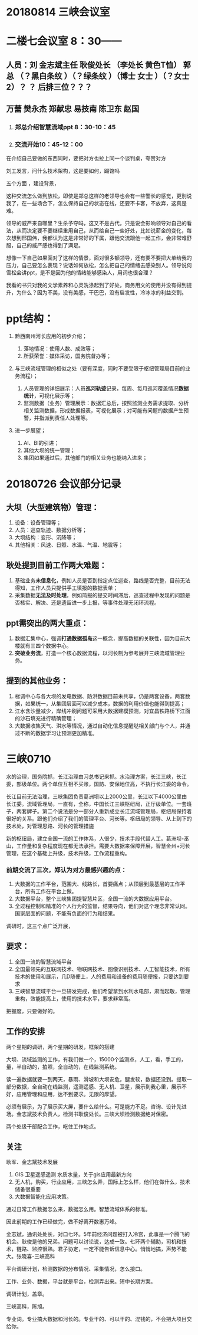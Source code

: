 # 20180814 三峡会议室

# 二楼七会议室  8：30——



## 人员：刘  金志斌主任  耿俊处长  （李处长 黄色T恤） 郭总  （？黑白条纹 ）（？绿条纹 ）（博士 女士 ）（？女士2）？ ？ 后排三位？？？

## 万蕾 樊永杰  郑献忠 易技南  陈卫东  赵国

1. ### 郑总介绍智慧流域ppt  8：30-10：45

2. ### 交流开始10：45-12：00

在介绍自己要做的东西同时，要把对方也拉上同一个谈判桌，夸赞对方

刘工发言，问什么技术架构，这是要如何，踢馆吗

五个方面 ，建设背景，



这种交流怎么做到放松，即使是郑总这样的老领导也会有一些警长的感觉，更别说我了，在一些场合下，怎么保持自己的状态在线，还要不卡客，不放弃，这真是难。

领导的威严来自哪里？生杀予夺吗，这又不是古代，只是说会影响领导对自己的看法，从而决定要不要继续重用自己，从而给自己一些好处，比如说薪金的变化，每次想到邢国伟，我都认为这是非常好的下属，跟他交流跟他一起工作，会非常难舒服，自己的威严感也得到了满足。

想像一下自己如果面对了这样的情景，面对很多额领导，还有要不要把大单给我的压力，自己要怎么表现？说话如何放松，怎么把自己的情绪去感染别人。领导说何雪松会讲ppt，是不是因为他的情绪能够感染人，用词也很合理？

我看的书只对我的文学素养和心灵洗涤起到了好处，商务用文的使用并没有得到提升，为什么？因为不美，没有美感，干巴巴，没有启发性，冷冰冰的利益交割。









# ppt结构：

1. 黔西南州河长应用的初步介绍；

   1. 落地情况：使用人数、成效等；
   2. 所获荣誉：媒体采访，国务院督办等；

2. 与三峡流域管理的相似之处（要有深度，同时不要受限于枢纽管理局目前的业务流程）；

   1. 人员管理的详细展示：人员**巡河轨迹**记录，每周、每月巡河覆盖情况**数据统计**，可视化展示等；
   2. 监测数据（业务）管理展示：数据汇总后，按照监测业务需求提取、分析相关监测数据，形成数据报表，可视化展示；对可能有问题的数据产生预警，并指派到责任人处理等。

3. 进一步展望；

   1. AI、BI的引进；
   2. 其他大坝的统一管理；
   3. 集团如果通过后，其他部门的相关业务也能纳入进来；

   

   

   

# 20180726 会议部分记录

## 大坝（大型建筑物）管理：

1. 设备：设备管理等；
2. 人员：巡查轨迹、数据分析等；
3. 大坝结构：变形、沉降等；
4. 其他相关：风速、日照、水温、气温、地震等；

## 耿处提到目前工作两大难题：

1. 基础业务**未信息化**，例如人员是否到指定点位巡查，路线是否完整，目前无法得知，工作人员只提供手工填报的数据表单；
2. 采集数据**无法及时处理**，例如简报的提交时间滞后，巡查过程中发现的问题是否核实、解决、还是遗留进一步上报，等事件处理无闭环流程。

## ppt需突出的两大重点：

1. 数据汇集中心，强调**打通数据孤岛**这一概念，提高数据的关联性，因为目前大楼就有三四个数据中心。
2. **突破业务流**，打造一个核心数据流程，以河长制为参考展开三峡流域管理业务。

## 提到的其他业务：

1. 梯调中心与各大坝的发电数据、防洪数据目前未共享，仍是两套设备，两套数据，如果统一，从集团层面可以减少成本，数据的利用价值也能得到提高；
2. 江水含沙量减少，岸线冲刷问题可采用大数据建模预测，对宜昌铁路桥下江面的沙石填充进行精确管理；
3. 大数据收集天气、洪水等情况，通过自动化信息提醒哒相关部门与个人，并通过不断的数据学习让预测更加精准。

# 三峡0710





水的治理，国务院抓，长江治理由习总书记来抓。水治理方案，长江三峡，长江委，部级单位。两个单位互相不买账，国防、安保地位高，不执行长江委的命令。

长江目前无法治理，三峡集团负责葛洲坝以上2000公里，长江以下4000公里由长江委。流域管理局，一直有，全称，中国长江三峡枢纽局，正厅级单位。一套班子，两套牌子。第二个说法是分一部分人重新成立长江流域管理局，枢纽局保持着很好的关系。跟他们介绍了我们的管理平台、河长等。枢纽局的领导、从上到下的技术处，对管理思路、河长的管理措施

新的枢纽局，建立全国一流的工作体系，人很少，技术手段代替人工。葛洲坝-巫山，工作量和复杂程度现在都无法承担。需要大数据来保障开展，智慧金州+河长管理，在这个基础上升级，技术升级，工作流程重构。

### 前期交流了三次，郑认为对方最感兴趣的点：

1. 大数据的工作平台，范围大、线路长，首要痛点；从顶层到最基层的工作平台，所有工作在平台上做。
2. 大数据平台，整个三峡集团提智慧片区，全国一流的大数据应用平台。
3. 全过程控制和精准的个人行为的监督，结果导向，他们对这个理念非常认同。国家层面的问题，不能有负面的行为和结果。

调研时，这三个点广泛开展，

## 要求：

1. 全国一流的智慧流域平台
2. 全国最领先的互联网技术、物联网技术、图像识别技术、人工智能技术，所有技术的使用和展示，几D随便上，人的费用和设备的费用随便报，只要达到要求
3. 三峡智慧流域平台一旦研发完成，他们希望拿到水利水电部，肃而起敬，管理重构，效能提高上，使用的技术水平，要求非常高。

把握度，只要做好的。

## 工作的安排

两个星期的调研，两个星期的研发，框架的搭建

大坝、流域监测的工作，有我们做一个，15000个监测点，人工，看，手工的，量，半自动的，拍照，全自动的，在线监测系统。

读一遍数据就要一到两天，暴雨、滑坡和大坝安危，腿发软，数据还没到。提取一部分数据，全自动在线监测，遥测遥感、无人机、卫星，展示到我心里，展示不好，应用管理和应用，达不到要求。无限的厚望。

必须有展示，为了展示买大屏，要什么给什么。可是能力不足。咨询、设计先进场。金志斌技术负责人，检测书耿俊处长。三峡大坝检测数据绝对保密。

两个处级干部配合工作，吃住工作地点。

## 关注

耿军、金志斌技术发展

1. GIS 卫星遥感遥测 水质水量，关于gis应用最新方向
2. 无人机，购买，行业应用，三峡怎么弄，国际上怎么样，他们在做什么，技术储备很重要
3. 大数据智能化应用决策。

通过日常工作数据怎么来，数据怎么用。智慧流域体系的标准。

因此前期的工作已经做完，做不好离开数惠万峰。

金志斌，通讯处处长，对口七环。5年前经济问题被打入冷宫，此事是一个腾飞的机会。耿俊是他的兄弟。问题可以讨论说，达成一致。七环两个辅助，司机和技术，链路、监控很熟。君子协定，一定不能告诉信息中心。悄悄地搞，声势不能大。张晓喜-三峡高科

平台调研计划，检测数据的分布情况、采集情况，怎么接口。

工作、业务、数据，平台就是平台，检测弄出来。短中长期方案。

调研计划，盖章。

三峡高科，陈旭。

专业词。专业搞大数据和河长的。专业干的、可以干的、混钱的，不会把大项目交给你。









